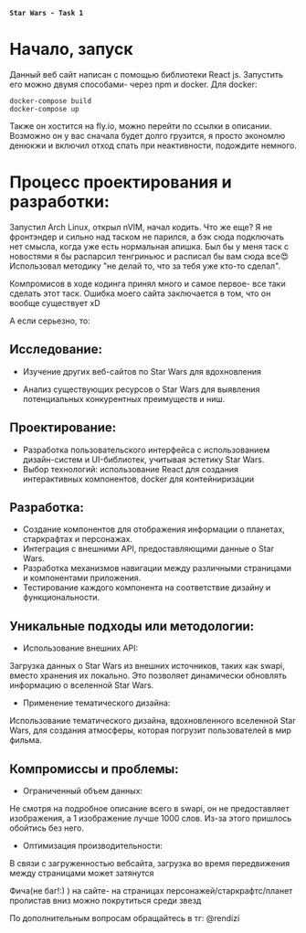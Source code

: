 **`Star Wars - Task 1`**

<h1>Начало, запуск</h1>

Данный веб сайт написан с помощью библиотеки React js. Запустить его можно двумя способами- через npm и docker. Для docker: 

```
docker-compose build
docker-compose up
```

Также он хостится на fly.io, можно перейти по ссылки в описании. Возможно он у вас сначала будет долго грузится, я просто экономлю денюкжи и включил отход спать при неактивности, подождите немного.

<h1>Процесс проектирования и разработки:</h1>

Запустил Arch Linux, открыл nVIM, начал кодить. Что же еще? Я не фронтэндер и сильно над таском не парился, а бэк сюда подключать нет смысла, когда уже есть нормальная апишка. Был бы у меня таск с новостями я бы распарсил тенгриньюс и расписал бы вам сюда все😍 Использовал методику "не делай то, что за тебя уже кто-то сделал". 

Компромисов в ходе кодинга принял много и самое первое- все таки сделать этот таск. Ошибка моего сайта заключается в том, что он вообще существует xD

А если серьезно, то:

<h2>Исследование:</h2>

- Изучение других веб-сайтов по Star Wars для вдохновления 

- Анализ существующих ресурсов о Star Wars для выявления потенциальных конкурентных преимуществ и ниш.



<h2>Проектирование:</h2>

- Разработка пользовательского интерфейса с использованием дизайн-систем и UI-библиотек, учитывая эстетику Star Wars.
- Выбор технологий: использование React для создания интерактивных компонентов, docker для контейниризации
  
<h2>Разработка:</h2>

- Создание компонентов для отображения информации о планетах, старкрафтах и персонажах.
- Интеграция с внешними API, предоставляющими данные о Star Wars.
- Разработка механизмов навигации между различными страницами и компонентами приложения.
- Тестирование каждого компонента на соответствие дизайну и функциональности.

<h2>Уникальные подходы или методологии:</h2>

- Использование внешних API:

Загрузка данных о Star Wars из внешних источников, таких как swapi, вместо хранения их локально. Это позволяет динамически обновлять информацию о вселенной Star Wars.

- Применение тематического дизайна:

Использование тематического дизайна, вдохновленного вселенной Star Wars, для создания атмосферы, которая погрузит пользователей в мир фильма.

<h2>Компромиссы и проблемы:</h2>

- Ограниченный объем данных:

Не смотря на подробное описание всего в swapi, он не предоставляет изображения, а 1 изображение лучше 1000 слов. Из-за этого пришлось обойтись без него.

- Оптимизация производительности:

В связи с загруженностью вебсайта, загрузка во время передвижения между страницами может затянутся

Фича(не баг!:) ) на сайте- на страницах персонажей/старкрафтс/планет пролистав вниз можно покрутиться среди звезд

По дополнительным вопросам обращайтесь в тг: @rendizi
